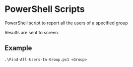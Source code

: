 # PowerShell Scripts

PowerShell script to report all the users of a specified group

Results are sent to screen.

## Example
```
.\Find-All-Users-In-Group.ps1 <Group>
```

